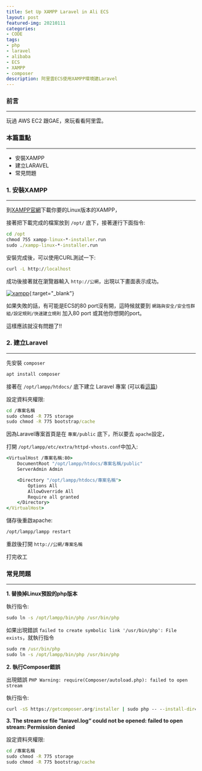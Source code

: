 ```yaml
---
title: Set Up XAMPP Laravel in Ali ECS
layout: post
featured-img: 20210111
categories:
- CODE
tags:
- php
- laravel
- alibaba
- ECS
- XAMPP
- composer
description: 阿里雲ECS使用XAMPP環境建Laravel
---
```


### 前言
---
玩過 AWS EC2 跟GAE，來玩看看阿里雲。

### 本篇重點
---

* 安裝XAMPP
* 建立LARAVEL
* 常見問題

### 1. 安裝XAMPP
---

到[XAMPP官網](https://www.apachefriends.org/zh_tw/download.html)下載你要的Linux版本的XAMPP，

接著把下載完成的檔案放到 `/opt/` 底下，接著運行下面指令:

```cmd
cd /opt
chmod 755 xampp-linux-*-installer.run
sudo ./xampp-linux-*-installer.run
```
安裝完成後，可以使用CURL測試一下:

```cmd
curl -L http://localhost
```

成功後接著就在瀏覽器輸入 `http://公網`，出現以下畫面表示成功。

[![xampp](https://i.imgur.com/SOFQXpF.png)](https://i.imgur.com/SOFQXpF.png){:target="_blank"}

如果失敗的話，有可能是ECS的80 port沒有開，這時候就要到 `網路與安全/安全性群組/設定規則/快速建立規則` 加入80 port 或其他你想開的port。

這樣應該就沒有問題了!!

### 2. 建立Laravel
---

先安裝 `composer`

```cmd
apt install composer
```

接著在 `/opt/lampp/htdocs/` 底下建立 Laravel 專案 (可以看[這篇](https://jhuei.com/code/2020/04/21/laravel-myweb-1.html))

設定資料夾權限:

```cmd
cd /專案名稱
sudo chmod -R 775 storage
sudo chmod -R 775 bootstrap/cache
```

因為Laravel專案首頁是在 `專案/public` 底下，所以要去 `apache`設定，

打開 `/opt/lampp/etc/extra/httpd-vhosts.conf`中加入:

```cmd
<VirtualHost /專案名稱:80>
    DocumentRoot "/opt/lampp/htdocs/專案名稱/public"
    ServerAdmin Admin

    <Directory "/opt/lampp/htdocs/專案名稱">
        Options All
        AllowOverride All
        Require all granted
    </Directory>
</VirtualHost>
```

儲存後重啟apache:

```cmd
/opt/lampp/lampp restart
```

重啟後打開 `http://公網/專案名稱`

打完收工


### 常見問題
---

**1. 替換掉Linux預設的php版本**

執行指令:

```cmd
sudo ln -s /opt/lampp/bin/php /usr/bin/php
```

如果出現錯誤 `failed to create symbolic link '/usr/bin/php': File exists`，就執行指令

```cmd
sudo rm /usr/bin/php
sudo ln -s /opt/lampp/bin/php /usr/bin/php
```

**2. 執行Composer錯誤**

出現錯誤 `PHP Warning: require(Composer/autoload.php): failed to open stream`

執行指令:

```cmd
curl -sS https://getcomposer.org/installer | sudo php -- --install-dir=/usr/bin --filename=composer
```

**3. The stream or file ”laravel.log“ could not be opened: failed to open stream: Permission denied**

設定資料夾權限:

```cmd
cd /專案名稱
sudo chmod -R 775 storage
sudo chmod -R 775 bootstrap/cache
```
